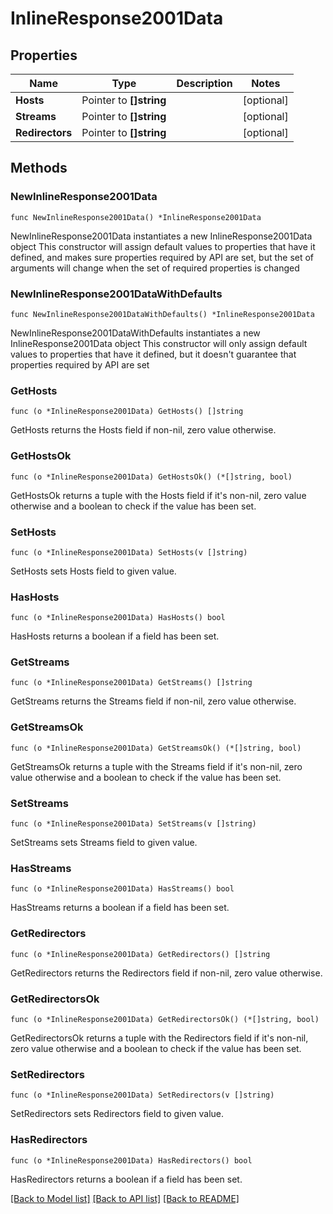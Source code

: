 # InlineResponse2001Data

## Properties

Name | Type | Description | Notes
------------ | ------------- | ------------- | -------------
**Hosts** | Pointer to **[]string** |  | [optional] 
**Streams** | Pointer to **[]string** |  | [optional] 
**Redirectors** | Pointer to **[]string** |  | [optional] 

## Methods

### NewInlineResponse2001Data

`func NewInlineResponse2001Data() *InlineResponse2001Data`

NewInlineResponse2001Data instantiates a new InlineResponse2001Data object
This constructor will assign default values to properties that have it defined,
and makes sure properties required by API are set, but the set of arguments
will change when the set of required properties is changed

### NewInlineResponse2001DataWithDefaults

`func NewInlineResponse2001DataWithDefaults() *InlineResponse2001Data`

NewInlineResponse2001DataWithDefaults instantiates a new InlineResponse2001Data object
This constructor will only assign default values to properties that have it defined,
but it doesn't guarantee that properties required by API are set

### GetHosts

`func (o *InlineResponse2001Data) GetHosts() []string`

GetHosts returns the Hosts field if non-nil, zero value otherwise.

### GetHostsOk

`func (o *InlineResponse2001Data) GetHostsOk() (*[]string, bool)`

GetHostsOk returns a tuple with the Hosts field if it's non-nil, zero value otherwise
and a boolean to check if the value has been set.

### SetHosts

`func (o *InlineResponse2001Data) SetHosts(v []string)`

SetHosts sets Hosts field to given value.

### HasHosts

`func (o *InlineResponse2001Data) HasHosts() bool`

HasHosts returns a boolean if a field has been set.

### GetStreams

`func (o *InlineResponse2001Data) GetStreams() []string`

GetStreams returns the Streams field if non-nil, zero value otherwise.

### GetStreamsOk

`func (o *InlineResponse2001Data) GetStreamsOk() (*[]string, bool)`

GetStreamsOk returns a tuple with the Streams field if it's non-nil, zero value otherwise
and a boolean to check if the value has been set.

### SetStreams

`func (o *InlineResponse2001Data) SetStreams(v []string)`

SetStreams sets Streams field to given value.

### HasStreams

`func (o *InlineResponse2001Data) HasStreams() bool`

HasStreams returns a boolean if a field has been set.

### GetRedirectors

`func (o *InlineResponse2001Data) GetRedirectors() []string`

GetRedirectors returns the Redirectors field if non-nil, zero value otherwise.

### GetRedirectorsOk

`func (o *InlineResponse2001Data) GetRedirectorsOk() (*[]string, bool)`

GetRedirectorsOk returns a tuple with the Redirectors field if it's non-nil, zero value otherwise
and a boolean to check if the value has been set.

### SetRedirectors

`func (o *InlineResponse2001Data) SetRedirectors(v []string)`

SetRedirectors sets Redirectors field to given value.

### HasRedirectors

`func (o *InlineResponse2001Data) HasRedirectors() bool`

HasRedirectors returns a boolean if a field has been set.


[[Back to Model list]](../README.md#documentation-for-models) [[Back to API list]](../README.md#documentation-for-api-endpoints) [[Back to README]](../README.md)


